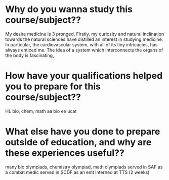 # Why do you wanna study this course/subject??
My desire medicine is 3 pronged. Firstly, my curiosity and natural inclination towards the natural sciences have distilled an interest in studying medicine. In particular, the cardiovascular system, with all of its tiny intricacies, has always enticed me. The idea of a system which interconnects the organs of the body is fascinating, 


# How have your qualifications helped you to prepare for this course/subject??
HL bio, chem, math aa
bio ee
ucat

# What else have you done to prepare outside of education, and why are these experiences useful??
many bio olympiads, chemistry olympiad, math olympiads
served in SAF as a combat medic
served in SCDF as an emt
interned at TTS (2 weeks)
